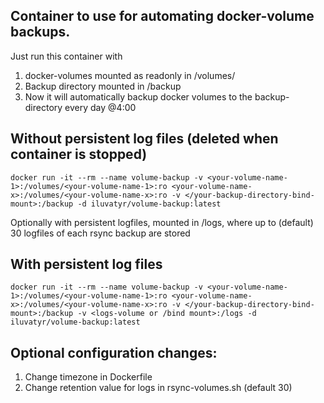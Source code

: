 ## Container to use for automating docker-volume backups.

Just run this container with
1) docker-volumes mounted as readonly in /volumes/
2) Backup directory mounted in /backup
3) Now it will automatically backup docker volumes to the backup-directory every day @4:00 

## Without persistent log files (deleted when container is stopped)
```
docker run -it --rm --name volume-backup -v <your-volume-name-1>:/volumes/<your-volume-name-1>:ro <your-volume-name-x>:/volumes/<your-volume-name-x>:ro -v </your-backup-directory-bind-mount>:/backup -d iluvatyr/volume-backup:latest
```
Optionally with persistent logfiles, mounted in /logs, where up to (default) 30 logfiles of each rsync backup are stored

## With persistent log files
```
docker run -it --rm --name volume-backup -v <your-volume-name-1>:/volumes/<your-volume-name-1>:ro <your-volume-name-x>:/volumes/<your-volume-name-x>:ro -v </your-backup-directory-bind-mount>:/backup -v <logs-volume or /bind mount>:/logs -d iluvatyr/volume-backup:latest
```
## Optional configuration changes: 
1) Change timezone in Dockerfile
2) Change retention value for logs in rsync-volumes.sh (default 30)


